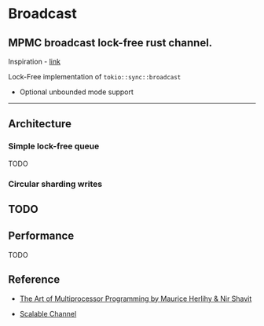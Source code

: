 # Broadcast

## MPMC broadcast lock-free rust channel.

Inspiration - [link](https://docs.rs/tokio/latest/src/tokio/sync/broadcast.rs.html#312)

Lock-Free implementation of `tokio::sync::broadcast`

- Optional unbounded mode support

---

## Architecture
### Simple lock-free queue
TODO

### Circular sharding writes
TODO
---

## Performance

TODO


## Reference
+ [The Art of Multiprocessor Programming by Maurice Herlihy & Nir Shavit](https://github.com/amilajack/reading/blob/master/Computer_Science/The%20Art%20of%20Multiprocessor%20Programming.pdf)

+ [Scalable Channel](https://arxiv.org/pdf/2211.04986)
